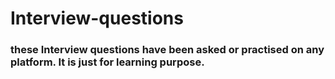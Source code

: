 # Interview-questions

### these Interview questions have been asked or practised on any platform. It is just for learning purpose.  
